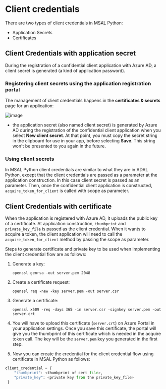 # Client credentials

There are two types of client credentials in MSAL Python:

- Application Secrets
- Certificates

## Client Credentials with application secret

During the registration of a confidential client application with Azure AD, a client secret is generated (a kind of application password).

### Registering client secrets using the application registration portal

The management of client credentials happens in the **certificates & secrets** page for an application:

![image](https://user-images.githubusercontent.com/13203188/49435190-4f385300-f7b6-11e8-8a83-7e468e5fd124.png)

- the application secret (also named client secret) is generated by Azure AD during the registration of the confidential client application when you select **New client secret**. At that point, you must copy the secret string in the clipboard for use in your app, before selecting **Save**. This string won't be presented to you again in the future.

### Using client secrets

In MSAL Python client credentials are similar to what they are in ADAL Python, except that the client credentials are passed as a parameter at the application construction. In this case client secret is passed as an parameter. Then, once the confidential client application is constructed, `acquire_token_for_client` is called with scope as parameter.

## Client Credentials with certificate

When the application is registered with Azure AD, it uploads the public key of a certificate. At application construction, `thumbprint` and `private_key_file` is passed as the client credential. When it wants to acquire a token, the client application will need to call the `acquire_token_for_client` method by passing the scope as parameter.

Steps to generate certificate and private key to be used when implementing the client credential flow are as follows:

1. Generate a key:

   ``` openssl genrsa -out server.pem 2048 ```

2. Create a certificate request:

   ```openssl req -new -key server.pem -out server.csr```

3. Generate a certificate:

   ```openssl x509 -req -days 365 -in server.csr -signkey server.pem -out server.crt```

4. You will have to upload this certificate (`server.crt`) on Azure Portal in your application settings. Once you save this certificate, the portal will give you the thumbprint of this certificate which is needed in the acquire token call. The key will be the `server.pem` key you generated in the first step.

5. Now you can create the credential for the client credential flow using certificate in MSAL Python as follows:

```python
client_credential = {
    "thumbprint": <thumbprint of cert file>,
    "private_key": <private key from the private_key_file>
 }
```
